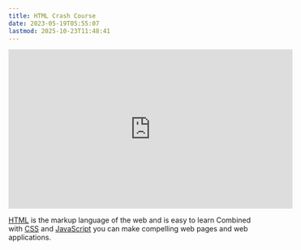 ```yaml
---
title: HTML Crash Course
date: 2023-05-19T05:55:07
lastmod: 2025-10-23T11:48:41
---
```


<div class="iframe-16-9-container">
<iframe class="youTubeIframe" width="560" height="315" src="https://www.youtube.com/embed/dk3F9ONez7M?rel=0" title="YouTube video player" frameborder="0" allow="accelerometer; autoplay; clipboard-write; encrypted-media; gyroscope; picture-in-picture; web-share" referrerpolicy="strict-origin-when-cross-origin" allowfullscreen></iframe>
</div>

[HTML](./html.md) is the markup language of the web and is easy to learn Combined with [CSS](./css.md) and [JavaScript](./javascript.md) you can make compelling web pages and web applications.

